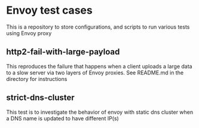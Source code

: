 # Envoy test cases

This is a repository to store configurations, and scripts to run various tests using Envoy proxy


## http2-fail-with-large-payload

This reproduces the failure that happens when a client uploads a large data to a slow server via two layers of Envoy proxies.
See README.md in the directory for instructions

## strict-dns-cluster

This test is to investigate the behavior of envoy with static dns cluster when a DNS name is updated to have different IP(s)